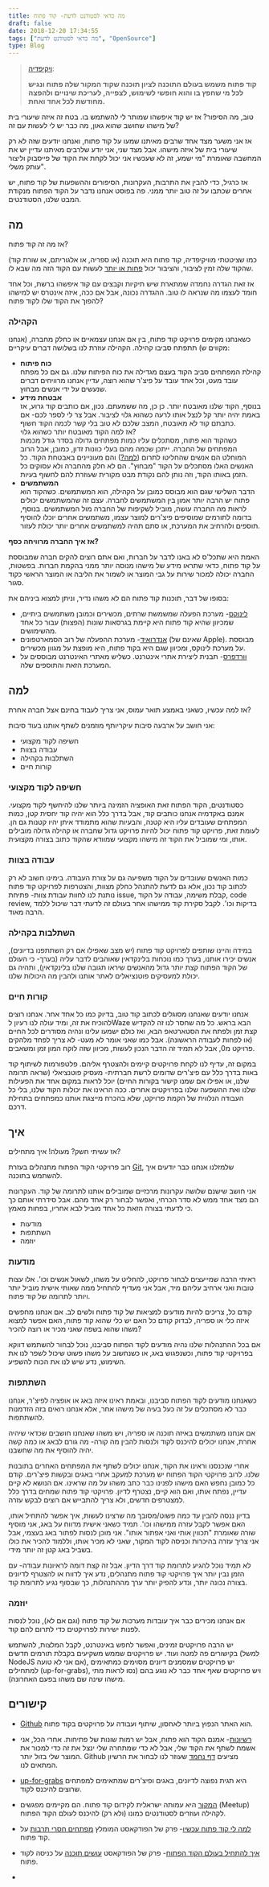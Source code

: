 ```yaml
---
title: מה כדאי לסטודנט לדעת- קוד פתוח
draft: false
date: 2018-12-20 17:34:55
tags: ["מה כדאי לסטודנט לדעת", "OpenSource"]
type: Blog
---
```

> [ויקיפדיה](https://he.wikipedia.org/wiki/%D7%A7%D7%95%D7%93_%D7%A4%D7%AA%D7%95%D7%97):
> 
> **קוד פתוח משמש בעולם התוכנה לציון תוכנה שקוד המקור שלה פתוח ונגיש לכל
> מי שחפץ בו והוא חופשי לשימוש, לצפייה, לעריכת שינויים ולהפצה מחודשת לכל
> אחד ואחת.**

טוב, מה הסיפור? אז יש קוד איפשהו שמותר לי להשתמש בו. בטח זה איזה שיעורי
בית של מישהו שחושב שהוא גאון, מה כבר יש לי לעשות עם זה?

אז אני משער מצד אחד שרבים מאיתנו שמעו על קוד פתוח, ואנחנו יודעים שזה לא
רק שיעורי בית של איזה מישהו. אבל מצד שני, אני יודע שלרבים מאיתנו עדיין
יש את המחשבה שאומרת "מי ישמע, זה לא שעכשיו אני יכול לקחת את הקוד של
פייסבוק וליצור עותק משלי".

אז כרגיל, כדי להבין את התרבות, העקרונות, הסיפורים וההשפעות של קוד פתוח,
יש אחרים שכתבו על זה טוב יותר ממני. פה בפוסט אנחנו נדבר על הקוד הפתוח
מנקודת המבט שלנו, הסטודנטים.

## מה

אז מה זה קוד פתוח?

כמו שציטטתי מוויקיפדיה, קוד פתוח היא תוכנה (או ספריה, או אלגוריתם, או
שורת קוד) שהקוד שלה זמין לציבור, והציבור יכול [פחות או
יותר](#link_license) לעשות עם הקוד הזה מה שבא לו.

אז זאת הגדרה נחמדה שמתארת שיש תיקיות וקבצים עם קוד איפשהו ברשת, וכל אחד
חומד לעצמו מה שנראה לו טוב. ההגדרה נכונה, אבל אם ככה, איזה אינטרס יש
למישהו להפוך את הקוד שלו לקוד פתוח?

### הקהילה

כשאנחנו מקימים פרויקט קוד פתוח, בין אם אנחנו עצמאיים או כחלק מחברה,
(אנחנו מקווים ש) תתפתח סביבו קהילה. הקהילה עוזרת לנו בשלושה דברים
עיקריים:

  - **כוח פיתוח**  
    קהילת המפתחים סביב הקוד בעצם מגדילה את כוח הפיתוח שלנו. גם אם כל
    מפתח עובד מעט, וכל אחד עובד על פיצ'ר שהוא רוצה, עדיין אנחנו
    מרוויחים דברים שנעשים על ידי אנשים מבחוץ.
  - **אבטחת מידע**  
    בנוסף, הקוד שלנו מאובטח יותר. כן כן, מה ששמעתם. נכון, אם כותבים קוד
    גרוע, אז באמת יהיה יותר קל לנצל אותו לרעה כשהוא גלוי לציבור. אבל צר
    לי לספר לכם- אם כתבתם קוד לא מאובטח, המצב שלכם לא טוב בלי קשר לכמה
    הקוד חשוף.  
    אז למה הקוד מאובטח יותר כשהוא גלוי?  
    כשהקוד הוא פתוח, מסתכלים עליו כמות מפתחים גדולה בסדר גודל מכמות
    המפתחים של החברה. ייתכן שכמה מהם בעלי כוונות זדון, כמובן, אבל
    הרוב המוחלט הם אנשים שהחליטו לתרום ([למה?](#link_why)) והם
    מעוניינים באבטחת הקוד. כל האנשים האלו מסתכלים על הקוד
    "מבחוץ". הם לא חלק מהחברה ולא עסוקים כל הזמן באותו הקוד, וזה
    נותן להם נקודת מבט מקורית שעוזרת להם לחשוף בעיות.
  - **המשתמשים**  
    הדבר השלישי שגם הוא מבוסס כמובן על הקהילה, הוא המשתמשים. כשהקוד הוא
    פתוח יש הרבה יותר אמון בין המשתמשים לחברה. עצם זה שהמשתמשים יכולים
    לראות מה החברה עושה, מוביל לשקיפות של החברה מול המשתמשים. בנוסף,
    בדומה לתורמים שמוסיפים פיצ'רים למוצר עצמו, משתמשים אחרים יוכלו
    להוסיף תוספים ולהרחיב את המערכת, או סתם תהיה למשתמשים אחרים יותר
    יכולת לעזור.

**אז איך החברה מרוויחה כסף?**

האמת היא שתכל'ס לא באנו לדבר על חברות, ואם אתם רוצים להקים חברה שמבוססת
על קוד פתוח, כדאי שתראו מידע של מישהו מנוסה יותר ממני בהקמת חברות.
בפשטות, החברה יכולה למכור שירות על גבי המוצר או לשמור את הליבה או
המוצר הראשי כקוד סגור.

בסופו של דבר, תוכנות קוד פתוח הם לא משהו נדיר, וניתן למצוא ביניהם את:

  - [לינוקס](https://github.com/torvalds/linux)- מערכת הפעלה שמשמשת
    שרתים, מכשירים וכמובן משתמשים ביתיים, שמכיוון שהיא קוד פתוח היא
    קיימת בגרסאות שונות (הפצות) עבור כל אחד מהשימושים.
  - [אנדרואיד](https://android-review.googlesource.com/admin/repos)-
    מערכת ההפעלה של רוב הסמארטפונים (שאינם של Apple). מבוססת על
    מערכת לינוקס, ומכיוון שגם היא בקוד פתוח, היא מופצת על מגוון
    מכשירים.
  - [וורדפרס](https://core.trac.wordpress.org/browser/)- תבנית ליצירת
    אתרי אינטרנט. כשליש מאתרי האינטרנט מבוססים על המערכת הזאת
    והתוספים שלה.

## למה

אז למה עכשיו, כשאני באמצע תואר עמוס, אני צריך לעבוד בחינם אצל חברה אחרת?

אני חושב על ארבעה סיבות עיקריותף מוזמנים לשתף אותנו בעוד סיבות:

  - חשיפה לקוד מקצועי
  - עבודה בצוות
  - השתלבות בקהילה
  - קורות חיים

### חשיפה לקוד מקצועי

כסטודנטים, הקוד הפתוח זאת האופציה הזמינה ביותר שלנו להיחשף לקוד מקצועי.
אמנם באקדמיה אנחנו כותבים קוד, אבל בדרך כלל הוא יהיה קוד יחסית קטן,
כמות המפתחים שעובדים עליו היא קטנה, והבעיות שהוא מתמודד איתן יהיו
קטנות גם הן. לעומת זאת, פרויקט קוד פתוח יכול להיות פרויקט גדול שחברה
או קהילה גדולה מובילים אותו, ומי שמוביל את הקוד זה מישהו מקצועי שמוודא
שהקוד כתוב בצורה מקצועית.

### עבודה בצוות

כמות האנשים שעובדים על הקוד משפיעה גם על צורת העבודה. בימינו חשוב לא רק
לכתוב קוד נכון, אלא גם לדעת להתנהל כחלק מצוות, והצטרפות לפרויקט קוד
פתוח נותנת לנו לחוות עבודת צוות- פתיחת issue, קבלת משימה, עבודה על
הקוד, code review, בדיקות וכו'. לקבל סקירת קוד ממישהו אחר בעולם זה
לדעתי דבר שיכול ללמד הרבה מאוד.

### השתלבות בקהילה

במידה והיינו שותפים לפרויקט קוד פתוח (יש מצב שאפילו אם רק השתתפנו
בדיונים), אנשים יכירו אותנו, בערך כמו נוכחות בלינקדאין שאוהבים
לדבר עליה (בערך- כי העולם של הקוד הפתוח קצת יותר גדול מהאנשים שיראו
תגובה שלנו בלינקדאין), ותהיה גם יכולת למעסיקים פוטנציאלים לאתר אותנו
ולהבין מה היכולות שלנו.

### קורות חיים

אנחנו יודעים שאנחנו מסוגלים לכתוב קוד טוב, בדיוק כמו כל אחד אחר. אנחנו
רוצים להוכיח את זה, ומיד עולה לנו רעיון לWaze הבא בראש. כל מה שחסר לנו
זה להקדיש קצת זמן ולפתח את הסטארטאפ הבא, ואז כולם ישמעו עלינו ונהיה
מסודרים לכל החיים (או לפחות לעבודה הראשונה). אבל כמו שאני אומר לא
מעט- לא צריך לפחד מלהקים פרויקט מ0, אבל לא תמיד זה הדבר הנכון לעשות,
מכיוון שזה לוקח המון זמן ומשאבים.

במקום זה, עדיף לנו לקחת פרויקטים קיימים ולהצטרף אליהם. פלטפורמות לשיתוף
קוד באות בדרך כלל עם פיצ'רים שדומים לרשת חברתית- מעסיק פוטנציאלי (שראה
תרומה שלנו, או אפילו אם שמנו קישור בקורות החיים) יוכל לראות במקום אחד
את הפעילות שלנו ואת ההשפעה שלנו בפרויקטים אחרים. ככה הראינו את יכולות
הקוד שלנו, בלי כל העבודה הנלווית של הקמת פרויקט, שלא בהכרח מייצגת אותנו
כמפתחים בתחילת דרכם.

## איך

אז עשיתי חשק? מעולה\! איך מתחילים?

רוב פרויקטי הקוד הפתוח מתנהלים בעזרת
[Git](https://www.bcsstudent.com/git/), שלמזלנו אנחנו כבר יודעים איך
להשתמש בתוכנה.

אני חושב שישנם שלושה עקרונות מרכזיים שמובילים אותנו לתרומה של קוד.
העקרונות הם מצד אחד ממש לא סדר הכרחי, ואפשר לבחור רק אחד מהם. אבל
סידרתי אותם כך כי לדעתי בצורה הזאת כל אחד מוביל לבא אחריו, בפחות מאמץ.

  - מודעות
  - השתתפות
  - יוזמה

### מודעות

ראיתי הרבה שמייעצים לבחור פרויקט, להחליט על משהו, לשאול אנשים וכו'. אלו
עצות טובות ואני ארחיב עליהם מיד, אבל אני מעדיף להתחיל ממה שאותי אישית
מוביל יותר ויותר לתרומה של קוד פתוח.

קודם כל, צריכים להיות מודעים למציאות של קוד פתוח ולשים לב. אם אנחנו
מחפשים איזה כלי או ספריה, לבדוק קודם כל האם יש כלי שהוא קוד פתוח,
האם אפשר למצוא משהו שהוא בשפה שאני מכיר או רוצה להכיר?

אם בכל ההתנהלות שלנו נהיה מודעים לקוד הפתוח סביבנו, נוכל לבחור להשתמש
דווקא בפרויקטי קוד פתוח, וכשנפגוש באג, או כשנחשוב על משהו פשוט שיכול
לשפר לנו את השימוש, נדע שיש לנו את הכוח להשפיע.

### השתתפות

כשאנחנו מודעים לקוד הפתוח סביבנו, ובאמת ראינו איזה באג או אופציה לפיצ'ר,
אנחנו כבר לא מסתכלים על זה כעל בעיה של מישהו אחר, אלא אנחנו רואים בזה
הזדמנות להשתתפות.

אם אנחנו משתמשים באיזה תוכנה או ספריה, ויש משהו שאנחנו חושבים שכדאי
שיהיה אחרת, אנחנו יכולים להיכנס לקוד ולנסות להבין מה קורה- מה גורם
לבאג או כמה קשה יהיה להוסיף את מה שחשבנו.

אחרי שנכנסנו וראינו את הקוד, אנחנו יכולים לשתף את המפתחים האחרים בתובנות
שלנו. לרוב פרויקטי הקוד הפתוח יש מערכת למעקב אחרי באגים ובקשות פיצ'רים.
קודם כל כמובן נחפש האם מישהו לפנינו כבר כתב משהו על מה שראינו. אם הנושא
לא קיים עדיין, נפתח אותו, ואם הוא קיים, נצטרף לדיון. פרויקטי קוד פתוח
שמחים בדרך כלל למצטרפים חדשים, ולא צריך להתבייש אם רוצים לבקש עזרה.

בדיון ננסה להבין עד כמה פשוט/מסובך מה שרצינו לעשות, איך אפשר להתחיל
אותו, האם אפשר לקבל עזרה ממישהו וכו'. תמיד כשאני אישית מדווח על באג,
אני מוסיף שורה שאומרת "תכווין אותי ואני אפתור אותו". אני מוכן לנסות
לפתור באג בעצמי, אבל אני צריך עזרה בהיכרות וכניסה לקוד המקור, שאני
לא מכיר אותו, וללמוד להכיר את כולו בשביל באג קטן זה יותר מידי.

לא תמיד נוכל להגיע לתרומת קוד דרך הדיון. אבל זה קצת דומה לראיונות עבודה-
עם הזמן נבין יותר איך פרויקטי קוד פתוח מתנהלים, נדע איך לדווח או להצטרף
לדיונים בצורה נכונה יותר, ונדע להפיק יותר ערך מההתנהלות, כך שבסוף נגיע
לתרומת קוד.

### יוזמה

אם אנחנו מכירים כבר איך עובדות מערכות של קוד פתוח (וגם אם לא), נוכל
לנסות לפנות ישירות לפרויקטים כדי לתרום להם קוד.

יש הרבה פרויקטים זמינים, ואפשר לחפש באינטרנט, לקבל המלצות, להשתמש
בקישורים פה למטה ועוד. יש פרויקטים שממש משקיעים בקבלת תורמים
חדשים (למשל NodeJS אם אני לא טועה), יש פרויקטים שמסמנים דיונים
מסוימים כמתאימים למתחילים (up-for-grabs), ויש פרויקטים שאף אחד כבר
לא נוגע בהם (נסו לראות מתי מישהו שינה שם משהו בפעם האחרונה).

## קישורים

  - [Github](https://github.com/) הוא האתר הנפוץ ביותר לאחסון, שיתוף
    ועבודה על פרויקטים בקוד פתוח.

  - [רשיונות](https://choosealicense.com/)- אמנם הקוד הוא פתוח, אבל יש
    רמות שונות של פתיחות. אחרי הכל, אני אשמח לשתף את הקוד שלי, אבל לא
    כדי שמתחרה שלי ינצל את זה כדי למכור את המוצר שלי בזול יותר. Github
    מציעים [דף נחמד](https://choosealicense.com/) שעוזר לנו לבחור את
    הרשיון המתאים לנו.

  - [up-for-grabs](https://up-for-grabs.net/#/) היא תגית נפוצה לדיונים,
    באגים ופיצ'רים שמתאימים למפתחים שרוצים להיכנס לקוד.

  - [המקור](https://www.hamakor.org.il/) היא עמותה ישראלית לקידום קוד
    פתוח. הם מקיימים מפגשים (Meetup) לקהילה ועוזרים לסטודנטים כמונו
    (ולא רק) להיכנס לעולם הקוד הפתוח.

  - [למה לי קוד פתוח עכשיו](http://notarbut.co/ep49_oss/)- פרק של
    הפודקאסט המומלץ [מפתחים חסרי תרבות](http://notarbut.co) על
    קוד פתוח.

  - [איך להתחיל בעולם הקוד
    הפתוח](https://www.ranlevi.com/2018/06/10/osim_software_ep-03_opensource_mst/)-
    פרק של הפודקאסט [עושים
    תוכנה](https://www.ranlevi.com/category/podcasts/osim_software/)
    על כניסה לקוד פתוח.

  -

